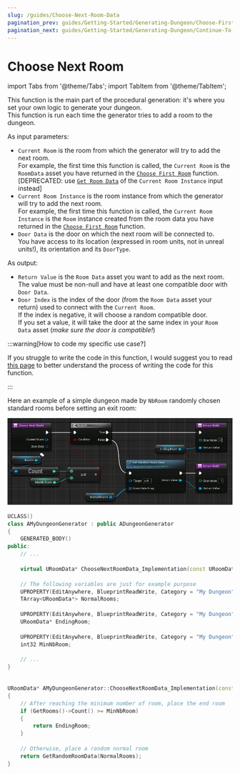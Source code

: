 ```yaml
---
slug: /guides/Choose-Next-Room-Data
pagination_prev: guides/Getting-Started/Generating-Dungeon/Choose-First-Room-Data
pagination_next: guides/Getting-Started/Generating-Dungeon/Continue-To-Add-Room
---
```


# Choose Next Room

<!-- BEGIN IMPORTS -->

import Tabs from '@theme/Tabs';
import TabItem from '@theme/TabItem';

<!-- END IMPORTS -->

This function is the main part of the procedural generation: it's where you set your own logic to generate your dungeon.\
This function is run each time the generator tries to add a room to the dungeon.

As input parameters:

- `Current Room` is the room from which the generator will try to add the next room.\
For example, the first time this function is called, the `Current Room` is the `RoomData` asset you have returned in the [`Choose First Room`](Choose-First-Room-Data.md) function.
[DEPRECATED: use [`Get Room Data`](api/Classes/ReadOnlyRoom/Nodes/GetRoomData/GetRoomData.md) of the `Current Room Instance` input instead]
- `Current Room Instance` is the room instance from which the generator will try to add the next room.\
For example, the first time this function is called, the `Current Room Instance` is the `Room` instance created from the room data you have returned in the [`Choose First Room`](Choose-First-Room-Data.md) function.
- `Door Data` is the door on which the next room will be connected to.\
You have access to its location (expressed in room units, not in unreal units!), its orientation and its `DoorType`.

As output:

- `Return Value` is the `Room Data` asset you want to add as the next room. The value must be non-null and have at least one compatible door with `Door Data`.
- `Door Index` is the index of the door (from the `Room Data` asset your return) used to connect with the `Current Room`.\
If the index is negative, it will choose a random compatible door.\
If you set a value, it will take the door at the same index in your `Room Data` asset (*make sure the door is compatible!*)

:::warning[How to code my specific use case?]

If you struggle to write the code in this function, I would suggest you to read [this page](../../Best-Practices/Workflows/Dungeon-Generation-Algorithm.md) to better understand the process of writing the code for this function.

:::

Here an example of a simple dungeon made by `NbRoom` randomly chosen standard rooms before setting an exit room:

<!-- [BEGIN TABS] Blueprint | C++ --> <Tabs>
<!-- [BEGIN TAB ITEM] Blueprint --> <TabItem value="bp" label="Blueprint" default>

![](../../Images/ChooseNextRoomData.jpg)

<!-- [END TAB ITEM] Blueprint --> </TabItem>
<!-- [BEGIN TAB ITEM] C++ --> <TabItem value="cpp" label="C++">

```cpp title="MyDungeonGenerator.h"
UCLASS()
class AMyDungeonGenerator : public ADungeonGenerator
{
    GENERATED_BODY()
public:
    // ...

    virtual URoomData* ChooseNextRoomData_Implementation(const URoomData* CurrentRoom, const TScriptInterface<IReadOnlyRoom>& CurrentRoomInstance, const FDoorDef& DoorData, int& DoorIndex) override;

    // The following variables are just for example purpose
    UPROPERTY(EditAnywhere, BlueprintReadWrite, Category = "My Dungeon")
    TArray<URoomData*> NormalRooms;
    
    UPROPERTY(EditAnywhere, BlueprintReadWrite, Category = "My Dungeon")
    URoomData* EndingRoom;
    
    UPROPERTY(EditAnywhere, BlueprintReadWrite, Category = "My Dungeon")
    int32 MinNbRoom;

    // ...
}
```

```cpp title="MyDungeonGenerator.cpp"

URoomData* AMyDungeonGenerator::ChooseNextRoomData_Implementation(const URoomData* CurrentRoom, const TScriptInterface<IReadOnlyRoom>& CurrentRoomInstance, const FDoorDef& DoorData, int& DoorIndex)
{
    // After reaching the minimum number of room, place the end room
    if (GetRooms()->Count() >= MinNbRoom)
    {
        return EndingRoom;
    }

    // Otherwise, place a random normal room
    return GetRandomRoomData(NormalRooms);
}

```

<!-- [END TAB ITEM] C++ --> </TabItem>
<!-- [END TABS] Blueprint | C++ --> </Tabs>
